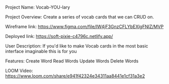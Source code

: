 Project Name: Vocab-YOU-lary

Project Overview: Create a series of vocab cards that we can CRUD on.

Wireframe link: https://www.figma.com/file/IW4jF3GnzCFLYbEXlgFNIZ/MVP

Deployed link: https://soft-pixie-c4796c.netlify.app/

User Description: If you'd like to make Vocab cards in the most basic interface imaginable this is for you

Features: Create Word Read Words Update Words Delete Words

LOOM Video: https://www.loom.com/share/e941f42324e34311aa8441e1cf31a3e2
